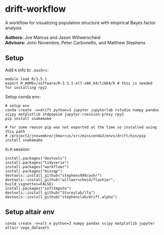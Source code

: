# drift-workflow

A workflow for visualizing population structure with empirical Bayes factor analysis

**Authors:** Joe Marcus and Jason Willwerscheid   
**Advisors:** John Novembre, Peter Carbonetto, and Matthew Stephens

## Setup

Add `R` info to `.bashrc`:

```
module load R/3.5.1
export R_HOME=/software/R-3.5.1-el7-x86_64/lib64/R # this is needed for installing rpy2
```

Setup conda env:

```
# setup env
conda create -n=drift python=3 jupyter jupyterlab rstudio numpy pandas scipy matplotlib stdpopsim jupyter-rsession-proxy rpy2
pip install snakemake

# for some reason pip was not exported at the time so installed using this path
# /project2/jnovembre/jhmarcus/src/miniconda3/envs/drift/bin/pip install snakemake
```

In `R` session:

```
install.packages("devtools")
install.packages("tidyverse")
install.packages("workflowr")
install.packages("mixsqp")
devtools::install_github("stephens999/ashr")
devtools::install_github("willwerscheid/flashier", build_vignettes=FALSE)
install.packages("softImpute")
devtools::install_github("Storeylab/lfa")
devtools::install_github("stephenslab/drift.alpha")
```

## Setup altair env

```
conda create -n=alt_e python=3 numpy pandas scipy matplotlib jupyter altair vega_datasets
```
